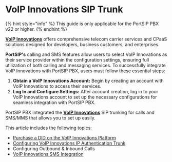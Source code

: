 # VoIP Innovations SIP Trunk

{% hint style="info" %}
This guide is only applicable for the PortSIP PBX v22 or higher.
{% endhint %}

[**VoIP Innovations**](https://carrierservices.sangoma.com/) offers comprehensive telecom carrier services and CPaaS solutions designed for developers, business customers, and enterprises.

**PortSIP's** calling and SMS features allow users to select VoIP Innovations as their service provider within the configuration settings, ensuring full utilization of both calling and messaging services. To successfully integrate VoIP Innovations with PortSIP PBX, users must follow these essential steps:

1. **Obtain a VoIP Innovations Account:** Begin by creating an account with VoIP Innovations to access their services.
2. **Log In and Configure Settings:** After account creation, log in to your VoIP Innovations account to set up the necessary configurations for seamless integration with PortSIP PBX.

PortSIP PBX integrated the [**VoIP Innovations**](https://carrierservices.sangoma.com/) SIP trunking for calls and SMS/MMS that allows you to set up easily.

This article includes the following topics:

* [Purchase a DID on the VoIP Innovations Platform](purchase-a-did-on-voip-innovations-platform.md)
* [Configuring VoIP Innovations IP Authentication Trunk](configuring-voip-innovations-ip-authentication-trunk.md)
* Configuring Outbound & Inbound Calls
* [VoIP Innovations SMS Integration](voip-innovations-sms-integration.md)

